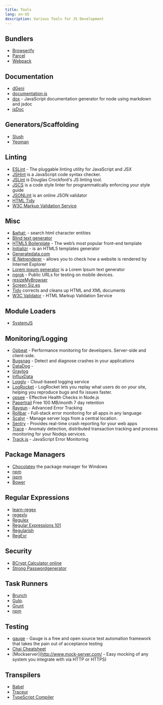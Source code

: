 ```yaml
---
title: Tools
lang: en-US
description: Various Tools for JS Development
---
```


## Bundlers

* [Browserify](http://browserify.org/)
* [Parcel](https://parceljs.org/)
* [Webpack](https://webpack.js.org/)

## Documentation

* [dGeni](https://github.com/angular/dgeni)
* [documentation.js](http://documentation.js.org/)
* [dox](https://github.com/tj/dox) - JavaScript documentation generator for node using markdown and jsdoc
* [jsDoc](http://usejsdoc.org/)


## Generators/Scaffolding

* [Slush](http://slushjs.github.io/generators/#/)
* [Yeoman](http://yeoman.io/)

## Linting

* [ESLint](http://eslint.org/) - The pluggable linting utility for JavaScript and JSX
* [JSHint](http://jshint.com/) is a JavaScript code syntax checker.
* [JSLint](http://jslint.com/) is Douglas Crockford's JS linting tool.
* [JSCS](http://jscs.info/) is a code style linter for programmatically enforcing your style guide
* [JSONLint](http://jsonlint.com/) is an online JSON validator
* [HTML Tidy](http://tidy.sourceforge.net/)
* [W3C Markup Validation Service](http://validator.w3.org/)

## Misc

* [&what;](http://www.amp-what.com/) - search html character entities
* [Blind text generator](http://www.blindtextgenerator.com/)
* [HTML5 Boilerplate](https://html5boilerplate.com/) - The web’s most popular front-end template
* [Initializr](http://www.initializr.com/) - is an HTML5 templates generator
* [Generatedata.com](http://www.generatedata.com/)
* [IE Netrenderer](http://netrenderer.com/) - allows you to check how a website is rendered by Internet Explorer
* [Lorem ipsum generator](http://www.lipsum.com/) is a Lorem Ipsum text generator
* [ngrok](https://ngrok.com/) - Public URLs for testing on mobile devices.
* [resizeMyBrowser](http://resizemybrowser.com/)
* [Screen Siz.es](http://screensiz.es)
* [Tidy](http://www.html-tidy.org/) corrects and cleans up HTML and XML documents
* [W3C Validator](http://validator.w3.org/) - HTML Markup Validation Service

## Module Loaders

* [SystemJS](https://github.com/systemjs/systemjs)

## Monitoring/Logging

* [Opbeat](https://opbeat.com/) - Performance monitoring for developers. Server-side and client-side.
* [Bugsnag](https://bugsnag.com/) - Detect and diagnose crashes in your applications
* [DataDog](https://www.datadoghq.com) -
* [Graylog](https://www.graylog.org/)
* [InfluxData](https://influxdata.com/)
* [Loggly](https://www.loggly.com/) - Cloud-based logging service
* [LogRocket](https://logrocket.com/) - LogRocket lets you replay what users do on your site, helping you reproduce bugs and fix issues faster.
* [opsee](https://opsee.com/guides/nodechecks/) - Effective Health Checks in Node.js
* [Papertrail](https://papertrailapp.com/) Free 100 MB/month 7 day retention
* [Raygun](https://raygun.io/) - Advanced Error Tracking
* [Rollbar](https://rollbar.com/) - Full-stack error monitoring for all apps in any language
* [Scalyr](https://www.scalyr.com/product/centralized-log-management) - Manage server logs from a central location.
* [Sentry](https://getsentry.com/welcome/) - Provides real-time crash reporting for your web apps
* [Trace](https://trace.risingstack.com/) - Anomaly detection, distributed transaction tracking and process monitoring for your Nodejs services.
* [Track.js](https://trackjs.com/) - JavaScript Error Monitoring

## Package Managers

* [Chocolatey](https://chocolatey.org/) the package manager for Windows
* [npm](https://www.npmjs.com/)
* [jspm](http://jspm.io/)
* [Bower](http://bower.io/)

## Regular Expressions

* [learn-regex](https://github.com/zeeshanu/learn-regex)
* [regexly](https://regexly.chipto.io/)
* [Regulex](https://jex.im/regulex/)
* [Regular Expressions 101](https://regex101.com/)
* [Regularish](https://regularish.gavinhungry.io/)
* [RegExr](http://www.regexr.com/)


## Security

* [BCrypt Calculator online](https://www.dailycred.com/article/bcrypt-calculator)
* [Strong Passwordgenerator](https://passwordsgenerator.net/)

## Task Runners

* [Brunch](http://brunch.io/)
* [Gulp](http://gulpjs.com/).
* [Grunt](http://gruntjs.com/)
* [npm](https://docs.npmjs.com/misc/scripts)


## Testing

* [gauge](https://gauge.org/) - Gauge is a free and open source test automation framework that takes the pain out of acceptance testing
* [Chai Cheatsheet](https://devhints.io/chai)
* [Mockserver](http://www.mock-server.com/ - Easy mocking of any system you integrate with via HTTP or HTTPS)

## Transpilers

* [Babel](https://babeljs.io/)
* [Traceur](https://github.com/google/traceur-compiler)
* [TypeScript Compiler](https://github.com/theblacksmith/typescript-compiler)
